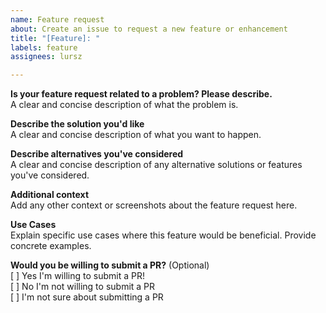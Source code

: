 ```yaml
---
name: Feature request
about: Create an issue to request a new feature or enhancement
title: "[Feature]: "
labels: feature
assignees: lursz

---
```


**Is your feature request related to a problem? Please describe.**  
A clear and concise description of what the problem is.

**Describe the solution you'd like**  
A clear and concise description of what you want to happen.

**Describe alternatives you've considered**  
A clear and concise description of any alternative solutions or features you've considered.

**Additional context**  
Add any other context or screenshots about the feature request here.

**Use Cases**  
Explain specific use cases where this feature would be beneficial. Provide concrete examples.

**Would you be willing to submit a PR?** (Optional)  
[ ] Yes I'm willing to submit a PR!  
[ ] No I'm not willing to submit a PR  
[ ] I'm not sure about submitting a PR